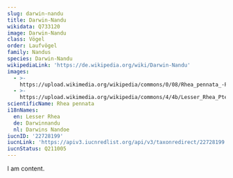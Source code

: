 ```yaml
---
slug: darwin-nandu
title: Darwin-Nandu
wikidata: Q733120
image: Darwin-Nandu
class: Vögel
order: Laufvögel
family: Nandus
species: Darwin-Nandu
wikipediaLink: 'https://de.wikipedia.org/wiki/Darwin-Nandu'
images:
  - >-
    https://upload.wikimedia.org/wikipedia/commons/0/08/Rhea_pennata_-Patagonia_-Chile-8.jpg
  - >-
    https://upload.wikimedia.org/wikipedia/commons/4/4b/Lesser_Rhea_Pterocnemia_pennata.jpg
scientificName: Rhea pennata
i18nNames:
  en: Lesser Rhea
  de: Darwinnandu
  nl: Darwins Nandoe
iucnID: '22728199'
iucnLink: 'https://apiv3.iucnredlist.org/api/v3/taxonredirect/22728199'
iucnStatus: Q211005
---
```


I am content.
